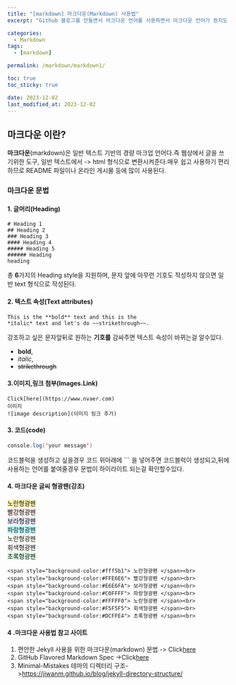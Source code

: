 ```yaml
---
title: "[markdown] 마크다운(Markdown) 사용법"
excerpt: "Github 블로그를 만들면서 마크다운 언어를 사용하면서 마크다운 언어가 뭔지도 모르고 사용하는 상황이 생겨 공부하게 되었다. "

categories:
  - Markdown
tags:
  - [markdown]

permalink: /markdown/markdown1/

toc: true
toc_sticky: true

date: 2023-12-02
last_modified_at: 2023-12-02
---
```



## 마크다운 이란?

**마크다운**(markdown)은 일반 텍스트 기반의 경량 마크업 언어다.즉 웹상에서 
글을 쓰기위한 도구, 일반 텍스트에서 -> html 형식으로 변환시켜준다.매우 쉽고 사용하기 편리하므로 README 파일이나 온라인 게시물 등에 많이 사용된다.


### 마크다운 문법
#### 1. 글머리(Heading)
```
# Heading 1
## Heading 2
### Heading 3
#### Heading 4
##### Heading 5
###### Heading 
heading
```
총 **6**가지의 Heading  style을 지원하며, 문자 앞에 아무런 기호도 작성하지 않으면 일반 text 형식으로 작성된다.


#### 2. 텍스트 속성(Text attributes)
```
This is the **bold** text and this is the
*italic* text and let's do ~~strikethrough~~.
```
강조하고 싶은 문자앞뒤로 원하는 **기호를** 감싸주면 텍스트 속성이 바뀌는걸 알수있다.
   * **bold**, 
   * *italic*, 
   * ~~strikethrough~~


#### 3.이미지,링크 첨부(Images.Link)
```
Click[here](https://www.nvaer.com)
이미지
![image description](이미지 링크 추가)
```

#### 3. 코드(code)
```java
console.log('your message')
```
코드블럭을 생성하고 싶을경우 코드 위아래에 ``` 을 넣어주면 코드블럭이 생성되고,뒤에 사용하는 언어를 붙여줄경우 문법이 하이라이트 되는걸 확인할수있다.


#### 4. 마크다운 글씨 형광팬(강조) 
<span style="background-color:#fff5b1"> 노란형광펜 </span><br>
<span style="background-color:#FFE6E6"> 빨강형광펜 </span><br>
<span style="background-color:#E6E6FA"> 보라형광펜 </span><br>
<span style="background-color:#C0FFFF"> 파랑형광펜 </span><br>
<span style="background-color:#FFFFF0"> 노란형광펜 </span><br>
<span style="background-color:#F5F5F5"> 회색형광펜 </span><br>
<span style="background-color:#DCFFE4"> 초록형광펜 </span><br>

```
<span style="background-color:#fff5b1"> 노란형광펜 </span><br>
<span style="background-color:#FFE6E6"> 빨강형광펜 </span><br>
<span style="background-color:#E6E6FA"> 보라형광펜 </span><br>
<span style="background-color:#C0FFFF"> 파랑형광펜 </span><br>
<span style="background-color:#FFFFF0"> 노란형광펜 </span><br>
<span style="background-color:#F5F5F5"> 회색형광펜 </span><br>
<span style="background-color:#DCFFE4"> 초록형광펜 </span><br>
```


#### 4 .마크다운 사용법 참고 사이트
1. 편안한 Jekyll 사용을 위한 마크다운(markdown) 문법 -> Click[here](https://teddylee777.github.io/jekyll/Jekyll-%EC%82%AC%EC%9A%A9%EC%9D%84-%EC%9C%84%ED%95%9C-markdown-%EB%AC%B8%EB%B2%95/)
2. GitHub Flavored Markdown Spec ->Click[here](https://github.github.com/gfm/)
3. Minimal-Mistakes 테마의 디렉터리 구조->https://jiwanm.github.io/blog/jekyll-directory-structure/